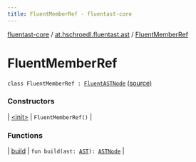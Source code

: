 ```yaml
---
title: FluentMemberRef - fluentast-core
---
```


[fluentast-core](../../index.html) / [at.hschroedl.fluentast.ast](../index.html) / [FluentMemberRef](.)

# FluentMemberRef

`class FluentMemberRef : `[`FluentASTNode`](../-fluent-a-s-t-node/index.html) [(source)](https://github.com/hschroedl/FluentAST/tree/master/core/src/main/kotlin//at.hschroedl.fluentast/ast/ASTNode.kt#L80)

### Constructors

| [&lt;init&gt;](-init-.html) | `FluentMemberRef()` |

### Functions

| [build](build.html) | `fun build(ast: `[`AST`](https://help.eclipse.org/neon/topic/org.eclipse.jdt.doc.isv/reference/api/org/eclipse/jdt/core/dom/AST.html)`): `[`ASTNode`](https://help.eclipse.org/neon/topic/org.eclipse.jdt.doc.isv/reference/api/org/eclipse/jdt/core/dom/ASTNode.html) |

